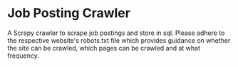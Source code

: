 # Job Posting Crawler

A Scrapy crawler to scrape job postings and store in sql. Please adhere to the respective website's robots.txt file which provides guidance on whether the site can be crawled, which pages can be crawled and at what frequency. 
